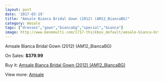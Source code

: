 ```yaml
---
layout: post
date: '2017-03-19'
title: "Amsale Bianca Bridal Gown (2012) (AM12_BiancaBG)"
category: Amsale
tags: ["dresses","gown","biancabg","special","bianca"]
image: http://www.benemulti.com/1717-thickbox_default/amsale-bianca-bridal-gown-2012-am12biancabg.jpg
---
```

Amsale Bianca Bridal Gown (2012) (AM12_BiancaBG)

On Sales: **$379.99**
<a href="https://www.benemulti.com/en/amsalenbsp/672-amsale-bianca-bridal-gown-2012-am12biancabg.html"><amp-img layout="responsive" width="600" height="600" src="//www.benemulti.com/1717-thickbox_default/amsale-bianca-bridal-gown-2012-am12biancabg.jpg" alt="Amsale Bianca Bridal Gown (2012) (AM12_BiancaBG) 0" /></a>
<a href="https://www.benemulti.com/en/amsalenbsp/672-amsale-bianca-bridal-gown-2012-am12biancabg.html"><amp-img layout="responsive" width="600" height="600" src="//www.benemulti.com/1718-thickbox_default/amsale-bianca-bridal-gown-2012-am12biancabg.jpg" alt="Amsale Bianca Bridal Gown (2012) (AM12_BiancaBG) 1" /></a>

Buy it: [Amsale Bianca Bridal Gown (2012) (AM12_BiancaBG)](https://www.benemulti.com/en/amsalenbsp/672-amsale-bianca-bridal-gown-2012-am12biancabg.html "Amsale Bianca Bridal Gown (2012) (AM12_BiancaBG)")

View more: [Amsale](https://www.benemulti.com/en/8-amsalenbsp "Amsale")